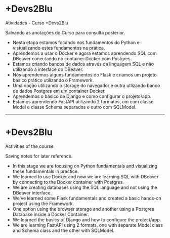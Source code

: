 # +Devs2Blu

Atividades - Curso +Devs2Blu

Salvando as anotações do Curso para consulta posterior.
- Nesta etapa estamos focando nos fundamentos do Python e vistualizando estes fundamentos na prática.
- Aprendemos a usar o Docker e agora estamos aprendendo SQL com DBeaver conectando no container Docker com Postgres.
- Estamos criando bancos de dados através da linguagem SQL e não utilizando a interface do DBeaver.
- Nós aprendemos alguns fundamentos do Flask e criamos um projeto básico prático utilizando o Framework.
- Uma opção utilizando o storage do navegador e outra utlizando banco de dados Postgres em um container Docker.
- Aprendemos o básico de Django e como configurar o projeto/app.
- Estamos aprendendo FastAPI utilizando 2 formatos, um com classe Model e classe Schema separados e outro com SQLModel. 

----------------------------------------------------------------------------------------
# +Devs2Blu 

Activities of the course

Saving notes for later reference.
- In this stage we are focusing on Python fundamentals and visualizing these fundamentals in practice.
- We learned to use Docker and now we are learning SQL with DBeaver by connecting to the Docker container with Postgres.
- We are creating databases using the SQL language and not using the DBeaver interface.
- We've learned some Flask fundamentals and created a basic hands-on project using the Framework.
- One option using the browser storage and another using a Postgres Database inside a Docker Container.
- We learned the basics of Django and how to configure the project/app.
- We are learning FastAPI using 2 formats, one with separate Model class and Schema class and the other with SQLModel.


